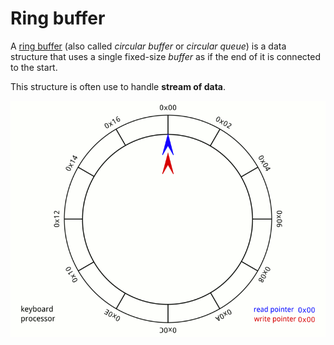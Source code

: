 # Ring buffer

A [ring buffer](https://en.wikipedia.org/wiki/Circular_buffer) (also called *circular buffer*
or *circular queue*) is a data structure that uses a single fixed-size *buffer* as if the end of
it is connected to the start.

This structure is often use to handle **stream of data**.

![ring-buffer-animation](assets/ring-buffer-animation.gif)

